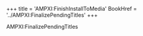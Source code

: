 +++
title = 'AMPXI:FinishInstallToMedia'
BookHref = '../AMPXI:FinalizePendingTitles'
+++

AMPXI:FinalizePendingTitles
